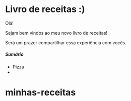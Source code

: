 # Livro de receitas :)

Olá!

Sejam bem vindos ao meu novo livro de receitas!

Será um prazer compartilhar essa experiência com vocês.

##### Sumário

- Pizza
- 
# minhas-receitas
